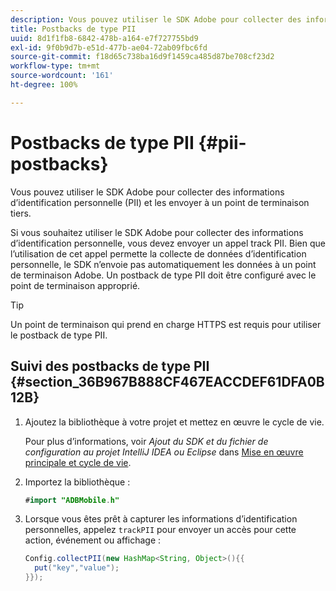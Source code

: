 ```yaml
---
description: Vous pouvez utiliser le SDK Adobe pour collecter des informations d’identification personnelle (PII) et les envoyer à un point de terminaison tiers.
title: Postbacks de type PII
uuid: 8d1f1fb8-6842-478b-a164-e7f727755bd9
exl-id: 9f0b9d7b-e51d-477b-ae04-72ab09fbc6fd
source-git-commit: f18d65c738ba16d9f1459ca485d87be708cf23d2
workflow-type: tm+mt
source-wordcount: '161'
ht-degree: 100%

---
```


# Postbacks de type PII {#pii-postbacks}

Vous pouvez utiliser le SDK Adobe pour collecter des informations d’identification personnelle (PII) et les envoyer à un point de terminaison tiers.

Si vous souhaitez utiliser le SDK Adobe pour collecter des informations d’identification personnelle, vous devez envoyer un appel track PII. Bien que l’utilisation de cet appel permette la collecte de données d’identification personnelle, le SDK n’envoie pas automatiquement les données à un point de terminaison Adobe. Un postback de type PII doit être configuré avec le point de terminaison approprié.

>[!TIP]
>
>Un point de terminaison qui prend en charge HTTPS est requis pour utiliser le postback de type PII.

## Suivi des postbacks de type PII {#section_36B967B888CF467EACCDEF61DFA0B12B}

1. Ajoutez la bibliothèque à votre projet et mettez en œuvre le cycle de vie.

   Pour plus d’informations, voir *Ajout du SDK et du fichier de configuration au projet IntelliJ IDEA ou Eclipse* dans [Mise en œuvre principale et cycle de vie](/help/android/getting-started/dev-qs.md).

1. Importez la bibliothèque :

   ```java
   #import "ADBMobile.h"
   ```

1. Lorsque vous êtes prêt à capturer les informations d’identification personnelles, appelez `trackPII` pour envoyer un accès pour cette action, événement ou affichage :

   ```java
   Config.collectPII(new HashMap<String, Object>(){{
     put("key","value");
   }});
   ```
